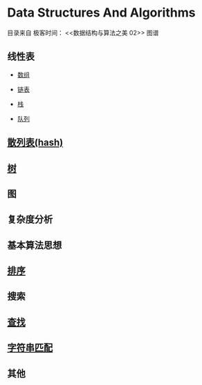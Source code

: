 # Data Structures And Algorithms

目录来自 极客时间： <<数据结构与算法之美 02>> 图谱

## 线性表

- [数组](./data_structures/Array.ipynb)

- [链表](./data_structures/linked_list)

- [栈](./data_structures/linked_list/stack.ipynb)

- [队列](./data_structures/linked_list/queue.ipynb)


## [散列表(hash)](./hash.ipynb)

## [树](./data_structures/tree)

## 图

## 复杂度分析

## 基本算法思想

## [排序](./algorithms)

## 搜索

## [查找](./search)

## [字符串匹配](./str_match)

## 其他
